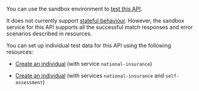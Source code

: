 You can use the sandbox environment to [test this API](https://developer.service.hmrc.gov.uk/api-documentation/docs/testing). 

It does not currently support [stateful behaviour](https://developer.service.hmrc.gov.uk/api-documentation/docs/testing/stateful-behaviour).
However, the sandbox service for this API supports all the successful match responses and error scenarios described in resources.

You can set up individual test data for this API using the following resources:

* [Create an individual](https://developer.service.hmrc.gov.uk/api-documentation/docs/api/service/api-platform-test-user/1.0#_create-a-test-user-which-is-an-individual_post_accordion) (with service `national-insurance`)

* [Create an individual](https://developer.service.hmrc.gov.uk/api-documentation/docs/api/service/api-platform-test-user/1.0#_create-a-test-user-which-is-an-individual_post_accordion) (with services `national-insurance` and `self-assessment`)
